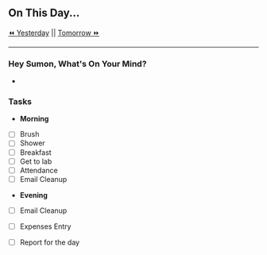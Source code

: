 ## On This Day...

[⏪ Yesterday](2022-04-06) || [Tomorrow ⏩](2022-04-08)

---

### Hey Sumon, What's On Your Mind?

- 

### Tasks

- **Morning**
- [ ] Brush
- [ ] Shower
- [ ] Breakfast
- [ ] Get to lab
- [ ] Attendance
- [ ] Email Cleanup

- **Evening**
- [ ] Email Cleanup
- [ ] Expenses Entry
- [ ] Report for the day



